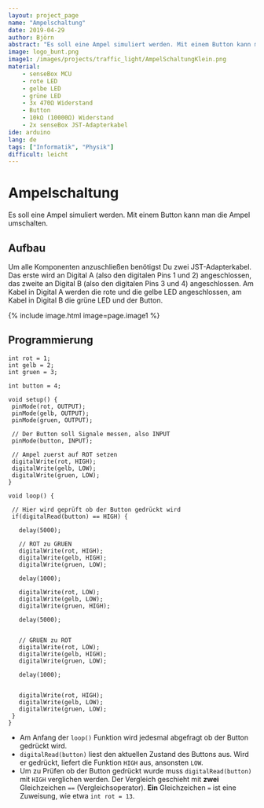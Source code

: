 ```yaml
---
layout: project_page
name: "Ampelschaltung"
date: 2019-04-29
author: Björn
abstract: "Es soll eine Ampel simuliert werden. Mit einem Button kann man die Ampel umschalten."
image: logo_bunt.png
image1: /images/projects/traffic_light/AmpelSchaltungKlein.png
material:
    - senseBox MCU
    - rote LED
    - gelbe LED
    - grüne LED
    - 3x 470Ω Widerstand
    - Button
    - 10kΩ (10000Ω) Widerstand
    - 2x senseBox JST-Adapterkabel
ide: arduino    
lang: de
tags: ["Informatik", "Physik"]
difficult: leicht
---
```

# Ampelschaltung
Es soll eine Ampel simuliert werden. Mit einem Button kann man die Ampel umschalten.

## Aufbau

Um alle Komponenten anzuschließen benötigst Du zwei JST-Adapterkabel. Das erste wird an Digital A (also den digitalen Pins 1 und 2) angeschlossen, das zweite an Digital B (also den digitalen Pins 3 und 4) angeschlossen. Am Kabel in Digital A werden die rote und die gelbe LED angeschlossen, am Kabel in Digital B die grüne LED und der Button.

{% include image.html image=page.image1 %}

## Programmierung

```arduino
int rot = 1;
int gelb = 2;
int gruen = 3;

int button = 4;

void setup() {
 pinMode(rot, OUTPUT);
 pinMode(gelb, OUTPUT);
 pinMode(gruen, OUTPUT);

 // Der Button soll Signale messen, also INPUT
 pinMode(button, INPUT);

 // Ampel zuerst auf ROT setzen
 digitalWrite(rot, HIGH);
 digitalWrite(gelb, LOW);
 digitalWrite(gruen, LOW);
}

void loop() {

 // Hier wird geprüft ob der Button gedrückt wird
 if(digitalRead(button) == HIGH) {

   delay(5000);

   // ROT zu GRUEN
   digitalWrite(rot, HIGH);
   digitalWrite(gelb, HIGH);
   digitalWrite(gruen, LOW);

   delay(1000);

   digitalWrite(rot, LOW);
   digitalWrite(gelb, LOW);
   digitalWrite(gruen, HIGH);

   delay(5000);


   // GRUEN zu ROT
   digitalWrite(rot, LOW);
   digitalWrite(gelb, HIGH);
   digitalWrite(gruen, LOW);

   delay(1000);


   digitalWrite(rot, HIGH);
   digitalWrite(gelb, LOW);
   digitalWrite(gruen, LOW);
 }
}
```

- Am Anfang der `loop()` Funktion wird jedesmal abgefragt ob der Button gedrückt wird.
- `digitalRead(button)` liest den aktuellen Zustand des Buttons aus. Wird er gedrückt, liefert die Funktion `HIGH` aus, ansonsten `LOW`.
-  Um zu Prüfen ob der Button gedrückt wurde muss `digitalRead(button)` mit `HIGH` verglichen werden. Der Vergleich geschieht mit __zwei__ Gleichzeichen `==` (Vergleichsoperator). __Ein__ Gleichzeichen `=` ist eine Zuweisung, wie etwa `int rot = 13`.